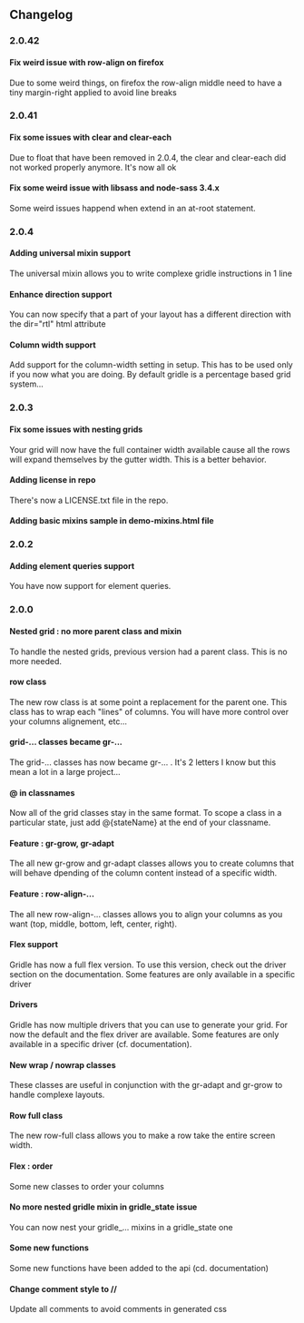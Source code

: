 ## Changelog

### 2.0.42

#### Fix weird issue with row-align on firefox

Due to some weird things, on firefox the row-align middle need to have a tiny margin-right applied to avoid line breaks

### 2.0.41

#### Fix some issues with clear and clear-each

Due to float that have been removed in 2.0.4, the clear and clear-each did not worked properly anymore. It's now all ok

#### Fix some weird issue with libsass and node-sass 3.4.x

Some weird issues happend when extend in an at-root statement.

### 2.0.4

#### Adding universal mixin support

The universal mixin allows you to write complexe gridle instructions in 1 line

#### Enhance direction support

You can now specify that a part of your layout has a different direction with the dir="rtl" html attribute

#### Column width support

Add support for the column-width setting in setup. This has to be used only if you now what you are doing. By default gridle is a percentage based grid system...

### 2.0.3

#### Fix some issues with nesting grids

Your grid will now have the full container width available cause all the rows will expand themselves by the gutter width. This is a better behavior.

#### Adding license in repo

There's now a LICENSE.txt file in the repo.

#### Adding basic mixins sample in demo-mixins.html file


### 2.0.2

#### Adding element queries support

You have now support for element queries.

### 2.0.0

#### Nested grid : no more parent class and mixin

To handle the nested grids, previous version had a parent class. This is no more needed.

#### row class

The new row class is at some point a replacement for the parent one. This class has to wrap each "lines" of columns. You will have more control over your columns alignement, etc...

#### grid-... classes became gr-...

The grid-... classes has now became gr-... . It's 2 letters I know but this mean a lot in a large project...

#### @ in classnames

Now all of the grid classes stay in the same format. To scope a class in a particular state, just add @{stateName} at the end of your classname.

#### Feature : gr-grow, gr-adapt

The all new gr-grow and gr-adapt classes allows you to create columns that will behave dpending of the column content instead of a specific width.

#### Feature : row-align-...

The all new row-align-... classes allows you to align your columns as you want (top, middle, bottom, left, center, right).

#### Flex support

Gridle has now a full flex version. To use this version, check out the driver section on the documentation. Some features are only available in a specific driver

#### Drivers

Gridle has now multiple drivers that you can use to generate your grid. For now the default and the flex driver are available. Some features are only available in a specific driver (cf. documentation).

#### New wrap / nowrap classes

These classes are useful in conjunction with the gr-adapt and gr-grow to handle complexe layouts.

#### Row full class

The new row-full class allows you to make a row take the entire screen width.

#### Flex : order

Some new classes to order your columns

#### No more nested gridle mixin in gridle_state issue

You can now nest your gridle_... mixins in a gridle_state one

#### Some new functions

Some new functions have been added to the api (cd. documentation)

#### Change comment style to //

Update all comments to avoid comments in generated css